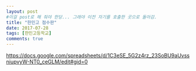 ```yaml
---
layout: post
#이걸 post로 해 줘야 한당... 그래야 이전 자기를 호출한 곳으로 돌아감.
title: "한민고 점수판"
date: 2017-07-28
tags: [한민고등학교]
comments: true
---
```


https://docs.google.com/spreadsheets/d/1C3eSE_5G2z4rz_23SoBU9aUvssniupvyW-NT0_ceGLM/edit#gid=0
